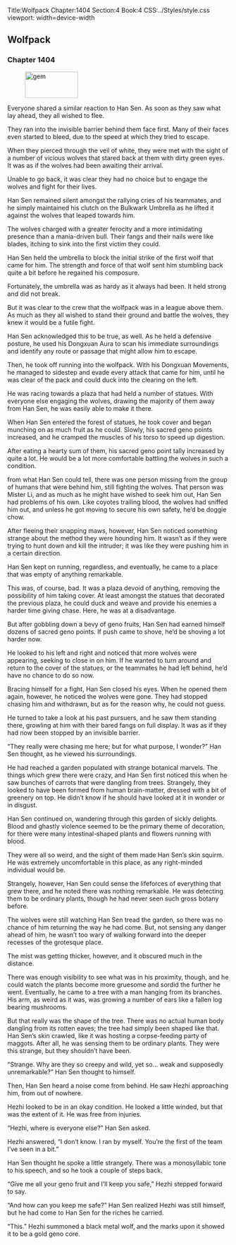 Title:Wolfpack 
Chapter:1404 
Section:4 
Book:4 
CSS:../Styles/style.css 
viewport: width=device-width
  
## Wolfpack
### Chapter 1404 
<figure>
	<img src="../Images/gem.gif" alt="gem" id="gem" width="120" height="60" />
</figure>
  

  
  Everyone shared a similar reaction to Han Sen. As soon as they saw what lay ahead, they all wished to flee.

They ran into the invisible barrier behind them face first. Many of their faces even started to bleed, due to the speed at which they tried to escape.

When they pierced through the veil of white, they were met with the sight of a number of vicious wolves that stared back at them with dirty green eyes. It was as if the wolves had been awaiting their arrival.

Unable to go back, it was clear they had no choice but to engage the wolves and fight for their lives.

Han Sen remained silent amongst the rallying cries of his teammates, and he simply maintained his clutch on the Bulkwark Umbrella as he lifted it against the wolves that leaped towards him.

The wolves charged with a greater ferocity and a more intimidating presence than a mania-driven bull. Their fangs and their nails were like blades, itching to sink into the first victim they could.

Han Sen held the umbrella to block the initial strike of the first wolf that came for him. The strength and force of that wolf sent him stumbling back quite a bit before he regained his composure.

Fortunately, the umbrella was as hardy as it always had been. It held strong and did not break.

But it was clear to the crew that the wolfpack was in a league above them. As much as they all wished to stand their ground and battle the wolves, they knew it would be a futile fight.

Han Sen acknowledged this to be true, as well. As he held a defensive posture, he used his Dongxuan Aura to scan his immediate surroundings and identify any route or passage that might allow him to escape.

Then, he took off running into the wolfpack. With his Dongxuan Movements, he managed to sidestep and evade every attack that came for him, until he was clear of the pack and could duck into the clearing on the left.

He was racing towards a plaza that had held a number of statues. With everyone else engaging the wolves, drawing the majority of them away from Han Sen, he was easily able to make it there.

When Han Sen entered the forest of statues, he took cover and began munching on as much fruit as he could. Slowly, his sacred geno points increased, and he cramped the muscles of his torso to speed up digestion.

After eating a hearty sum of them, his sacred geno point tally increased by quite a lot. He would be a lot more comfortable battling the wolves in such a condition.

from what Han Sen could tell, there was one person missing from the group of humans that were behind him, still fighting the wolves. That person was Mister Li, and as much as he might have wished to seek him out, Han Sen had problems of his own. Like coyotes trailing blood, the wolves had sniffed him out, and unless he got moving to secure his own safety, he’d be doggie chow.

After fleeing their snapping maws, however, Han Sen noticed something strange about the method they were hounding him. It wasn’t as if they were trying to hunt down and kill the intruder; it was like they were pushing him in a certain direction.

Han Sen kept on running, regardless, and eventually, he came to a place that was empty of anything remarkable.

This was, of course, bad. It was a plaza devoid of anything, removing the possibility of him taking cover. At least amongst the statues that decorated the previous plaza, he could duck and weave and provide his enemies a harder time giving chase. Here, he was at a disadvantage.

But after gobbling down a bevy of geno fruits, Han Sen had earned himself dozens of sacred geno points. If push came to shove, he’d be shoving a lot harder now.

He looked to his left and right and noticed that more wolves were appearing, seeking to close in on him. If he wanted to turn around and return to the cover of the statues, or the teammates he had left behind, he’d have no chance to do so now.

Bracing himself for a fight, Han Sen closed his eyes. When he opened them again, however, he noticed the wolves were gone. They had stopped chasing him and withdrawn, but as for the reason why, he could not guess.

He turned to take a look at his past pursuers, and he saw them standing there, growling at him with their bared fangs on full display. It was as if they had now been stopped by an invisible barrier.

“They really were chasing me here; but for what purpose, I wonder?” Han Sen thought, as he viewed his surroundings.

He had reached a garden populated with strange botanical marvels. The things which grew there were crazy, and Han Sen first noticed this when he saw bunches of carrots that were dangling from trees. Strangely, they looked to have been formed from human brain-matter, dressed with a bit of greenery on top. He didn’t know if he should have looked at it in wonder or in disgust.

Han Sen continued on, wandering through this garden of sickly delights. Blood and ghastly violence seemed to be the primary theme of decoration, for there were many intestinal-shaped plants and flowers running with blood.

They were all so weird, and the sight of them made Han Sen’s skin squirm. He was extremely uncomfortable in this place, as any right-minded individual would be.

Strangely, however, Han Sen could sense the lifeforces of everything that grew there, and he noted there was nothing remarkable. He was detecting them to be ordinary plants, though he had never seen such gross botany before.

The wolves were still watching Han Sen tread the garden, so there was no chance of him returning the way he had come. But, not sensing any danger ahead of him, he wasn’t too wary of walking forward into the deeper recesses of the grotesque place.

The mist was getting thicker, however, and it obscured much in the distance.

There was enough visibility to see what was in his proximity, though, and he could watch the plants become more gruesome and sordid the further he went. Eventually, he came to a tree with a man hanging from its branches. His arm, as weird as it was, was growing a number of ears like a fallen log bearing mushrooms.

But that really was the shape of the tree. There was no actual human body dangling from its rotten eaves; the tree had simply been shaped like that. Han Sen’s skin crawled, like it was hosting a corpse-feeding party of maggots. After all, he was sensing them to be ordinary plants. They were this strange, but they shouldn’t have been.

“Strange. Why are they so creepy and wild, yet so… weak and supposedly unremarkable?” Han Sen thought to himself.

Then, Han Sen heard a noise come from behind. He saw Hezhi approaching him, from out of nowhere.

Hezhi looked to be in an okay condition. He looked a little winded, but that was the extent of it. He was free from injuries.

“Hezhi, where is everyone else?” Han Sen asked.

Hezhi answered, “I don’t know. I ran by myself. You’re the first of the team I’ve seen in a bit.”

Han Sen thought he spoke a little strangely. There was a monosyllabic tone to his speech, and so he took a couple of steps back.

“Give me all your geno fruit and I’ll keep you safe,” Hezhi stepped forward to say.

“And how can you keep me safe?” Han Sen realized Hezhi was still himself, but he had come to Han Sen for the riches he carried.

“This.” Hezhi summoned a black metal wolf, and the marks upon it showed it to be a gold geno core.
